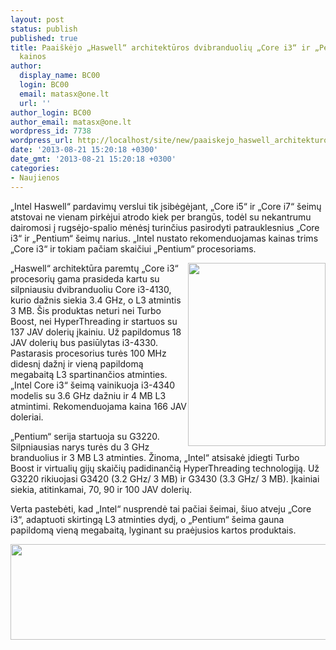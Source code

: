 ```yaml
---
layout: post
status: publish
published: true
title: Paaiškėjo „Haswell“ architektūros dvibranduolių „Core i3“ ir „Pentium“ procesorių
  kainos
author:
  display_name: BC00
  login: BC00
  email: matasx@one.lt
  url: ''
author_login: BC00
author_email: matasx@one.lt
wordpress_id: 7738
wordpress_url: http://localhost/site/new/paaiskejo_haswell_architekturos_dvibranduoliu_core_i3_ir_pentium_procesoriu_kainos/
date: '2013-08-21 15:20:18 +0300'
date_gmt: '2013-08-21 15:20:18 +0300'
categories:
- Naujienos
---
```

<p>
	&bdquo;Intel Haswell&ldquo; pardavimų verslui tik įsibėgėjant, &bdquo;Core i5&ldquo; ir &bdquo;Core i7&ldquo; &scaron;eimų atstovai ne vienam pirkėjui atrodo kiek per brangūs, todėl su nekantrumu dairomosi į rugsėjo-spalio mėnėsį turinčius pasirodyti patrauklesnius &bdquo;Core i3&ldquo; ir &bdquo;Pentium&ldquo; &scaron;eimų narius. &bdquo;Intel nustato rekomenduojamas kainas trims &bdquo;Core i3&ldquo; ir tokiam pačiam skaičiui &bdquo;Pentium&ldquo; procesoriams.</p>
<p>
	<img alt="" src="http://technews.lt/userfiles/csm_4th_Generation_Intel___CoreOE_i3_Processor_Badge_fbb6e7d982(1).png" style="width: 220px; height: 293px; float: right;" />&bdquo;Haswell&ldquo; architektūra paremtų &bdquo;Core i3&ldquo; procesorių gama prasideda kartu su silpniausiu dvibranduoliu Core i3-4130, kurio dažnis siekia 3.4 GHz, o L3 atmintis 3 MB. &Scaron;is produktas neturi nei Turbo Boost, nei HyperThreading ir startuos su 137 JAV dolerių įkainiu. Už papildomus 18 JAV dolerių bus pasiūlytas i3-4330. Pastarasis procesorius turės 100 MHz didesnį dažnį ir vieną papildomą megabaitą L3 spartinančios atminties. &bdquo;Intel Core i3&ldquo; &scaron;eimą vainikuoja i3-4340 modelis su 3.6 GHz dažniu ir 4 MB L3 atmintimi. Rekomenduojama kaina 166 JAV doleriai.</p>
<p>
	&bdquo;Pentium&ldquo; serija startuoja su G3220. Silpniausias narys turės du 3 GHz branduolius ir 3 MB L3 atminties. Žinoma, &bdquo;Intel&ldquo; atsisakė įdiegti Turbo Boost ir virtualių gijų skaičių padidinančią HyperThreading technologiją. Už G3220 rikiuojasi G3420 (3.2 GHz/ 3 MB) ir G3430 (3.3 GHz/ 3 MB). Įkainiai siekia, atitinkamai, 70, 90 ir 100 JAV dolerių.</p>
<p>
	Verta pastebėti, kad &bdquo;Intel&ldquo; nusprendė tai pačiai &scaron;eimai, &scaron;iuo atveju &bdquo;Core i3&ldquo;, adaptuoti skirtingą L3 atminties dydį, o &bdquo;Pentium&ldquo; &scaron;eima gauna papildomą vieną megabaitą, lyginant su praėjusios kartos produktais.</p>
<p>
	<img alt="" src="http://technews.lt/userfiles/Pre-order_prices_of_Core_i3_Pentium_Haswell_CPUs.jpg" style="width: 520px; height: 153px;" /></p>
